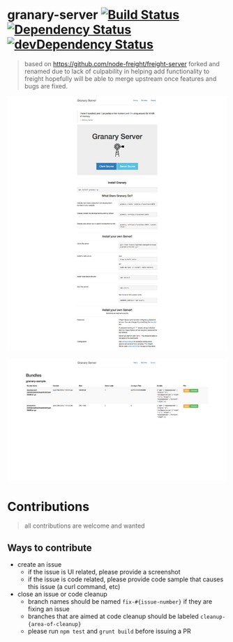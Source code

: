 # granary-server [![Build Status](https://travis-ci.org/gabrielcsapo/granary-server.svg?branch=master)](https://travis-ci.org/gabrielcsapo/granary-server) [![Dependency Status](https://david-dm.org/gabrielcsapo/granary-server.svg)](https://david-dm.org/gabrielcsapo/granary-server) [![devDependency Status](https://david-dm.org/gabrielcsapo/granary-server/dev-status.svg)](https://david-dm.org/gabrielcsapo/granary-server#info=devDependencies)

> based on https://github.com/node-freight/freight-server
> forked and renamed due to lack of culpability in helping add functionality to freight
> hopefully will be able to merge upstream once features and bugs are fixed.

![](doc/remote-1920x1080-main.png)

![](doc/remote-1920x1080-bundle.png)

# Contributions

> all contributions are welcome and wanted

## Ways to contribute

- create an issue
    - if the issue is UI related, please provide a screenshot
    - if the issue is code related, please provide code sample that causes this issue (a curl command, etc)
- close an issue or code cleanup
    - branch names should be named `fix-#{issue-number}` if they are fixing an issue
    - branches that are aimed at code cleanup should be labeled `cleanup-{area-of-cleanup}`
    - please run `npm test` and `grunt build` before issuing a PR
